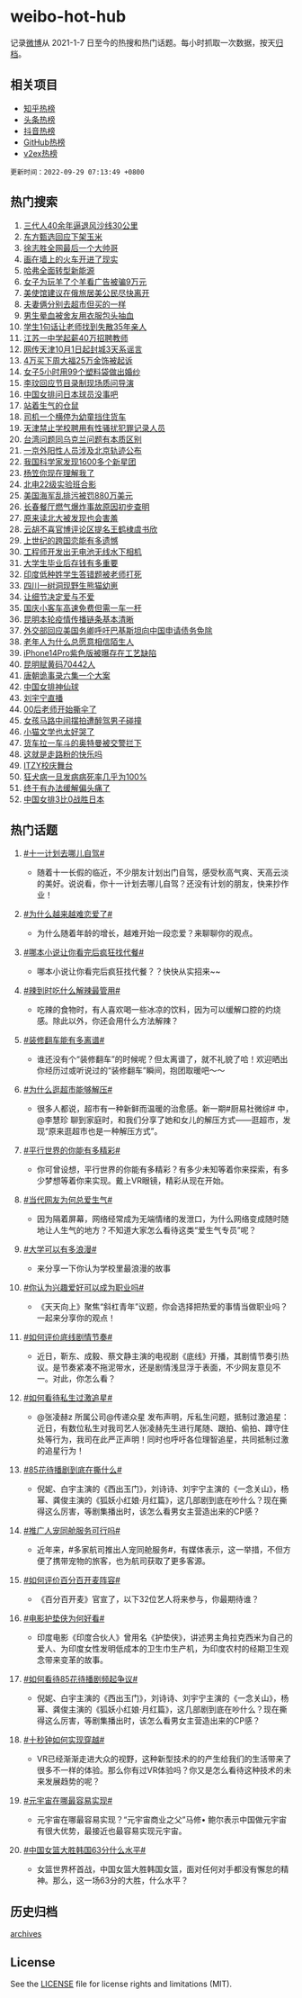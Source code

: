 # weibo-hot-hub

记录[微博](https://www.weibo.com)从 2021-1-7 日至今的热搜和热门话题。每小时抓取一次数据，按天[归档](archives)。

## 相关项目

- [知乎热榜](https://github.com/lonnyzhang423/zhihu-hot-hub)
- [头条热榜](https://github.com/lonnyzhang423/toutiao-hot-hub)
- [抖音热榜](https://github.com/lonnyzhang423/douyin-hot-hub)
- [GitHub热榜](https://github.com/lonnyzhang423/github-hot-hub)
- [v2ex热榜](https://github.com/lonnyzhang423/v2ex-hot-hub)


`更新时间：2022-09-29 07:13:49 +0800`

## 热门搜索

1. [三代人40余年逼退风沙线30公里](https://m.weibo.cn/search?containerid=100103type%3D1%26t%3D10%26q%3D%23%E4%B8%89%E4%BB%A3%E4%BA%BA40%E4%BD%99%E5%B9%B4%E9%80%BC%E9%80%80%E9%A3%8E%E6%B2%99%E7%BA%BF30%E5%85%AC%E9%87%8C%23&stream_entry_id=51&isnewpage=1&extparam=seat%3D1%26cate%3D10103%26dgr%3D0%26pos%3D0%26c_type%3D51%26filter_type%3Drealtimehot%26display_time%3D1664406827%26pre_seqid%3D166440682742406509165&luicode=10000011&lfid=106003type%253D25%2526t%253D3%2526disable_hot%253D1%2526filter_type%253Drealtimehot)
1. [东方甄选回应下架玉米](https://m.weibo.cn/search?containerid=100103type%3D1%26t%3D10%26q%3D%23%E4%B8%9C%E6%96%B9%E7%94%84%E9%80%89%E5%9B%9E%E5%BA%94%E4%B8%8B%E6%9E%B6%E7%8E%89%E7%B1%B3%23&stream_entry_id=31&isnewpage=1&extparam=seat%3D1%26lcate%3D5001%26flag%3D0%26band_rank%3D1%26c_type%3D31%26cate%3D0%26q%3D%2523%25E4%25B8%259C%25E6%2596%25B9%25E7%2594%2584%25E9%2580%2589%25E5%259B%259E%25E5%25BA%2594%25E4%25B8%258B%25E6%259E%25B6%25E7%258E%2589%25E7%25B1%25B3%2523%26dgr%3D0%26filter_type%3Drealtimehot%26realpos%3D1%26pos%3D0%26display_time%3D1664406827%26pre_seqid%3D166440682742406509165&luicode=10000011&lfid=106003type%253D25%2526t%253D3%2526disable_hot%253D1%2526filter_type%253Drealtimehot)
1. [徐志胜全网最后一个大帅哥](https://m.weibo.cn/search?containerid=100103type%3D1%26t%3D10%26q%3D%23%E5%BE%90%E5%BF%97%E8%83%9C%E5%85%A8%E7%BD%91%E6%9C%80%E5%90%8E%E4%B8%80%E4%B8%AA%E5%A4%A7%E5%B8%85%E5%93%A5%23&stream_entry_id=31&isnewpage=1&extparam=seat%3D1%26lcate%3D5001%26flag%3D0%26band_rank%3D2%26c_type%3D31%26cate%3D0%26q%3D%2523%25E5%25BE%2590%25E5%25BF%2597%25E8%2583%259C%25E5%2585%25A8%25E7%25BD%2591%25E6%259C%2580%25E5%2590%258E%25E4%25B8%2580%25E4%25B8%25AA%25E5%25A4%25A7%25E5%25B8%2585%25E5%2593%25A5%2523%26dgr%3D0%26filter_type%3Drealtimehot%26realpos%3D2%26pos%3D1%26display_time%3D1664406827%26pre_seqid%3D166440682742406509165&luicode=10000011&lfid=106003type%253D25%2526t%253D3%2526disable_hot%253D1%2526filter_type%253Drealtimehot)
1. [画在墙上的火车开进了现实](https://m.weibo.cn/search?containerid=100103type%3D1%26t%3D10%26q%3D%23%E7%94%BB%E5%9C%A8%E5%A2%99%E4%B8%8A%E7%9A%84%E7%81%AB%E8%BD%A6%E5%BC%80%E8%BF%9B%E4%BA%86%E7%8E%B0%E5%AE%9E%23&stream_entry_id=31&isnewpage=1&extparam=seat%3D1%26lcate%3D5001%26flag%3D0%26band_rank%3D3%26c_type%3D31%26cate%3D0%26q%3D%2523%25E7%2594%25BB%25E5%259C%25A8%25E5%25A2%2599%25E4%25B8%258A%25E7%259A%2584%25E7%2581%25AB%25E8%25BD%25A6%25E5%25BC%2580%25E8%25BF%259B%25E4%25BA%2586%25E7%258E%25B0%25E5%25AE%259E%2523%26dgr%3D0%26filter_type%3Drealtimehot%26realpos%3D3%26pos%3D2%26display_time%3D1664406827%26pre_seqid%3D166440682742406509165&luicode=10000011&lfid=106003type%253D25%2526t%253D3%2526disable_hot%253D1%2526filter_type%253Drealtimehot)
1. [哈弗全面转型新能源](https://m.weibo.cn/search?containerid=100103type%3D1%26t%3D10%26q%3D%23%E5%93%88%E5%BC%97%E5%85%A8%E9%9D%A2%E8%BD%AC%E5%9E%8B%E6%96%B0%E8%83%BD%E6%BA%90%23&stream_entry_id=31&isnewpage=1&extparam=seat%3D1%26lcate%3D5001%26band_rank%3D4%26c_type%3D31%26adid%3D167104%26cate%3D0%26q%3D%2523%25E5%2593%2588%25E5%25BC%2597%25E5%2585%25A8%25E9%259D%25A2%25E8%25BD%25AC%25E5%259E%258B%25E6%2596%25B0%25E8%2583%25BD%25E6%25BA%2590%2523%26dgr%3D0%26filter_type%3Drealtimehot%26topic_ad%3D1%26pos%3D3%26display_time%3D1664406827%26pre_seqid%3D166440682742406509165&luicode=10000011&lfid=106003type%253D25%2526t%253D3%2526disable_hot%253D1%2526filter_type%253Drealtimehot)
1. [女子为玩羊了个羊看广告被骗9万元](https://m.weibo.cn/search?containerid=100103type%3D1%26t%3D10%26q%3D%23%E5%A5%B3%E5%AD%90%E4%B8%BA%E7%8E%A9%E7%BE%8A%E4%BA%86%E4%B8%AA%E7%BE%8A%E7%9C%8B%E5%B9%BF%E5%91%8A%E8%A2%AB%E9%AA%979%E4%B8%87%E5%85%83%23&stream_entry_id=31&isnewpage=1&extparam=seat%3D1%26lcate%3D5001%26flag%3D2%26band_rank%3D4%26c_type%3D31%26cate%3D0%26q%3D%2523%25E5%25A5%25B3%25E5%25AD%2590%25E4%25B8%25BA%25E7%258E%25A9%25E7%25BE%258A%25E4%25BA%2586%25E4%25B8%25AA%25E7%25BE%258A%25E7%259C%258B%25E5%25B9%25BF%25E5%2591%258A%25E8%25A2%25AB%25E9%25AA%25979%25E4%25B8%2587%25E5%2585%2583%2523%26dgr%3D0%26filter_type%3Drealtimehot%26realpos%3D4%26pos%3D4%26display_time%3D1664406827%26pre_seqid%3D166440682742406509165&luicode=10000011&lfid=106003type%253D25%2526t%253D3%2526disable_hot%253D1%2526filter_type%253Drealtimehot)
1. [美使馆建议在俄旅居美公民尽快离开](https://m.weibo.cn/search?containerid=100103type%3D1%26t%3D10%26q%3D%23%E7%BE%8E%E4%BD%BF%E9%A6%86%E5%BB%BA%E8%AE%AE%E5%9C%A8%E4%BF%84%E6%97%85%E5%B1%85%E7%BE%8E%E5%85%AC%E6%B0%91%E5%B0%BD%E5%BF%AB%E7%A6%BB%E5%BC%80%23&stream_entry_id=31&isnewpage=1&extparam=seat%3D1%26lcate%3D5001%26flag%3D0%26band_rank%3D5%26c_type%3D31%26cate%3D0%26q%3D%2523%25E7%25BE%258E%25E4%25BD%25BF%25E9%25A6%2586%25E5%25BB%25BA%25E8%25AE%25AE%25E5%259C%25A8%25E4%25BF%2584%25E6%2597%2585%25E5%25B1%2585%25E7%25BE%258E%25E5%2585%25AC%25E6%25B0%2591%25E5%25B0%25BD%25E5%25BF%25AB%25E7%25A6%25BB%25E5%25BC%2580%2523%26dgr%3D0%26filter_type%3Drealtimehot%26realpos%3D5%26pos%3D5%26display_time%3D1664406827%26pre_seqid%3D166440682742406509165&luicode=10000011&lfid=106003type%253D25%2526t%253D3%2526disable_hot%253D1%2526filter_type%253Drealtimehot)
1. [夫妻俩分别去超市但买的一样](https://m.weibo.cn/search?containerid=100103type%3D1%26t%3D10%26q%3D%23%E5%A4%AB%E5%A6%BB%E4%BF%A9%E5%88%86%E5%88%AB%E5%8E%BB%E8%B6%85%E5%B8%82%E4%BD%86%E4%B9%B0%E7%9A%84%E4%B8%80%E6%A0%B7%23&stream_entry_id=31&isnewpage=1&extparam=seat%3D1%26lcate%3D5001%26flag%3D0%26band_rank%3D6%26c_type%3D31%26cate%3D0%26q%3D%2523%25E5%25A4%25AB%25E5%25A6%25BB%25E4%25BF%25A9%25E5%2588%2586%25E5%2588%25AB%25E5%258E%25BB%25E8%25B6%2585%25E5%25B8%2582%25E4%25BD%2586%25E4%25B9%25B0%25E7%259A%2584%25E4%25B8%2580%25E6%25A0%25B7%2523%26dgr%3D0%26filter_type%3Drealtimehot%26realpos%3D6%26pos%3D6%26display_time%3D1664406827%26pre_seqid%3D166440682742406509165&luicode=10000011&lfid=106003type%253D25%2526t%253D3%2526disable_hot%253D1%2526filter_type%253Drealtimehot)
1. [男生晕血被舍友用衣服包头抽血](https://m.weibo.cn/search?containerid=100103type%3D1%26t%3D10%26q%3D%23%E7%94%B7%E7%94%9F%E6%99%95%E8%A1%80%E8%A2%AB%E8%88%8D%E5%8F%8B%E7%94%A8%E8%A1%A3%E6%9C%8D%E5%8C%85%E5%A4%B4%E6%8A%BD%E8%A1%80%23&stream_entry_id=31&isnewpage=1&extparam=seat%3D1%26lcate%3D5001%26flag%3D0%26band_rank%3D7%26c_type%3D31%26cate%3D0%26q%3D%2523%25E7%2594%25B7%25E7%2594%259F%25E6%2599%2595%25E8%25A1%2580%25E8%25A2%25AB%25E8%2588%258D%25E5%258F%258B%25E7%2594%25A8%25E8%25A1%25A3%25E6%259C%258D%25E5%258C%2585%25E5%25A4%25B4%25E6%258A%25BD%25E8%25A1%2580%2523%26dgr%3D0%26filter_type%3Drealtimehot%26realpos%3D7%26pos%3D7%26display_time%3D1664406827%26pre_seqid%3D166440682742406509165&luicode=10000011&lfid=106003type%253D25%2526t%253D3%2526disable_hot%253D1%2526filter_type%253Drealtimehot)
1. [学生1句话让老师找到失散35年亲人](https://m.weibo.cn/search?containerid=100103type%3D1%26t%3D10%26q%3D%23%E5%AD%A6%E7%94%9F1%E5%8F%A5%E8%AF%9D%E8%AE%A9%E8%80%81%E5%B8%88%E6%89%BE%E5%88%B0%E5%A4%B1%E6%95%A335%E5%B9%B4%E4%BA%B2%E4%BA%BA%23&stream_entry_id=31&isnewpage=1&extparam=seat%3D1%26lcate%3D5001%26flag%3D0%26band_rank%3D8%26c_type%3D31%26cate%3D0%26q%3D%2523%25E5%25AD%25A6%25E7%2594%259F1%25E5%258F%25A5%25E8%25AF%259D%25E8%25AE%25A9%25E8%2580%2581%25E5%25B8%2588%25E6%2589%25BE%25E5%2588%25B0%25E5%25A4%25B1%25E6%2595%25A335%25E5%25B9%25B4%25E4%25BA%25B2%25E4%25BA%25BA%2523%26dgr%3D0%26filter_type%3Drealtimehot%26realpos%3D8%26pos%3D8%26display_time%3D1664406827%26pre_seqid%3D166440682742406509165&luicode=10000011&lfid=106003type%253D25%2526t%253D3%2526disable_hot%253D1%2526filter_type%253Drealtimehot)
1. [江苏一中学起薪40万招聘教师](https://m.weibo.cn/search?containerid=100103type%3D1%26t%3D10%26q%3D%23%E6%B1%9F%E8%8B%8F%E4%B8%80%E4%B8%AD%E5%AD%A6%E8%B5%B7%E8%96%AA40%E4%B8%87%E6%8B%9B%E8%81%98%E6%95%99%E5%B8%88%23&stream_entry_id=31&isnewpage=1&extparam=seat%3D1%26lcate%3D5001%26flag%3D0%26band_rank%3D9%26c_type%3D31%26cate%3D0%26q%3D%2523%25E6%25B1%259F%25E8%258B%258F%25E4%25B8%2580%25E4%25B8%25AD%25E5%25AD%25A6%25E8%25B5%25B7%25E8%2596%25AA40%25E4%25B8%2587%25E6%258B%259B%25E8%2581%2598%25E6%2595%2599%25E5%25B8%2588%2523%26dgr%3D0%26filter_type%3Drealtimehot%26realpos%3D9%26pos%3D9%26display_time%3D1664406827%26pre_seqid%3D166440682742406509165&luicode=10000011&lfid=106003type%253D25%2526t%253D3%2526disable_hot%253D1%2526filter_type%253Drealtimehot)
1. [网传天津10月1日起封城3天系谣言](https://m.weibo.cn/search?containerid=100103type%3D1%26t%3D10%26q%3D%23%E7%BD%91%E4%BC%A0%E5%A4%A9%E6%B4%A510%E6%9C%881%E6%97%A5%E8%B5%B7%E5%B0%81%E5%9F%8E3%E5%A4%A9%E7%B3%BB%E8%B0%A3%E8%A8%80%23&stream_entry_id=31&isnewpage=1&extparam=seat%3D1%26lcate%3D5001%26flag%3D0%26band_rank%3D10%26c_type%3D31%26cate%3D0%26q%3D%2523%25E7%25BD%2591%25E4%25BC%25A0%25E5%25A4%25A9%25E6%25B4%25A510%25E6%259C%25881%25E6%2597%25A5%25E8%25B5%25B7%25E5%25B0%2581%25E5%259F%258E3%25E5%25A4%25A9%25E7%25B3%25BB%25E8%25B0%25A3%25E8%25A8%2580%2523%26dgr%3D0%26filter_type%3Drealtimehot%26realpos%3D10%26pos%3D10%26display_time%3D1664406827%26pre_seqid%3D166440682742406509165&luicode=10000011&lfid=106003type%253D25%2526t%253D3%2526disable_hot%253D1%2526filter_type%253Drealtimehot)
1. [4万买下周大福25万金饰被起诉](https://m.weibo.cn/search?containerid=100103type%3D1%26t%3D10%26q%3D%234%E4%B8%87%E4%B9%B0%E4%B8%8B%E5%91%A8%E5%A4%A7%E7%A6%8F25%E4%B8%87%E9%87%91%E9%A5%B0%E8%A2%AB%E8%B5%B7%E8%AF%89%23&stream_entry_id=31&isnewpage=1&extparam=seat%3D1%26lcate%3D5001%26flag%3D0%26band_rank%3D11%26c_type%3D31%26cate%3D0%26q%3D%25234%25E4%25B8%2587%25E4%25B9%25B0%25E4%25B8%258B%25E5%2591%25A8%25E5%25A4%25A7%25E7%25A6%258F25%25E4%25B8%2587%25E9%2587%2591%25E9%25A5%25B0%25E8%25A2%25AB%25E8%25B5%25B7%25E8%25AF%2589%2523%26dgr%3D0%26filter_type%3Drealtimehot%26realpos%3D11%26pos%3D11%26display_time%3D1664406827%26pre_seqid%3D166440682742406509165&luicode=10000011&lfid=106003type%253D25%2526t%253D3%2526disable_hot%253D1%2526filter_type%253Drealtimehot)
1. [女子5小时用99个塑料袋做出婚纱](https://m.weibo.cn/search?containerid=100103type%3D1%26t%3D10%26q%3D%23%E5%A5%B3%E5%AD%905%E5%B0%8F%E6%97%B6%E7%94%A899%E4%B8%AA%E5%A1%91%E6%96%99%E8%A2%8B%E5%81%9A%E5%87%BA%E5%A9%9A%E7%BA%B1%23&stream_entry_id=31&isnewpage=1&extparam=seat%3D1%26lcate%3D5001%26flag%3D0%26band_rank%3D12%26c_type%3D31%26cate%3D0%26q%3D%2523%25E5%25A5%25B3%25E5%25AD%25905%25E5%25B0%258F%25E6%2597%25B6%25E7%2594%25A899%25E4%25B8%25AA%25E5%25A1%2591%25E6%2596%2599%25E8%25A2%258B%25E5%2581%259A%25E5%2587%25BA%25E5%25A9%259A%25E7%25BA%25B1%2523%26dgr%3D0%26filter_type%3Drealtimehot%26realpos%3D12%26pos%3D12%26display_time%3D1664406827%26pre_seqid%3D166440682742406509165&luicode=10000011&lfid=106003type%253D25%2526t%253D3%2526disable_hot%253D1%2526filter_type%253Drealtimehot)
1. [李玟回应节目录制现场质问导演](https://m.weibo.cn/search?containerid=100103type%3D1%26t%3D10%26q%3D%23%E6%9D%8E%E7%8E%9F%E5%9B%9E%E5%BA%94%E8%8A%82%E7%9B%AE%E5%BD%95%E5%88%B6%E7%8E%B0%E5%9C%BA%E8%B4%A8%E9%97%AE%E5%AF%BC%E6%BC%94%23&stream_entry_id=31&isnewpage=1&extparam=seat%3D1%26lcate%3D5001%26flag%3D0%26band_rank%3D13%26c_type%3D31%26cate%3D0%26q%3D%2523%25E6%259D%258E%25E7%258E%259F%25E5%259B%259E%25E5%25BA%2594%25E8%258A%2582%25E7%259B%25AE%25E5%25BD%2595%25E5%2588%25B6%25E7%258E%25B0%25E5%259C%25BA%25E8%25B4%25A8%25E9%2597%25AE%25E5%25AF%25BC%25E6%25BC%2594%2523%26dgr%3D0%26filter_type%3Drealtimehot%26realpos%3D13%26pos%3D13%26display_time%3D1664406827%26pre_seqid%3D166440682742406509165&luicode=10000011&lfid=106003type%253D25%2526t%253D3%2526disable_hot%253D1%2526filter_type%253Drealtimehot)
1. [中国女排问日本球员没事吧](https://m.weibo.cn/search?containerid=100103type%3D1%26t%3D10%26q%3D%23%E4%B8%AD%E5%9B%BD%E5%A5%B3%E6%8E%92%E9%97%AE%E6%97%A5%E6%9C%AC%E7%90%83%E5%91%98%E6%B2%A1%E4%BA%8B%E5%90%A7%23&stream_entry_id=31&isnewpage=1&extparam=seat%3D1%26lcate%3D5001%26flag%3D0%26band_rank%3D14%26c_type%3D31%26cate%3D0%26q%3D%2523%25E4%25B8%25AD%25E5%259B%25BD%25E5%25A5%25B3%25E6%258E%2592%25E9%2597%25AE%25E6%2597%25A5%25E6%259C%25AC%25E7%2590%2583%25E5%2591%2598%25E6%25B2%25A1%25E4%25BA%258B%25E5%2590%25A7%2523%26dgr%3D0%26filter_type%3Drealtimehot%26realpos%3D14%26pos%3D14%26display_time%3D1664406827%26pre_seqid%3D166440682742406509165&luicode=10000011&lfid=106003type%253D25%2526t%253D3%2526disable_hot%253D1%2526filter_type%253Drealtimehot)
1. [站着生气的仓鼠](https://m.weibo.cn/search?containerid=100103type%3D1%26t%3D10%26q%3D%23%E7%AB%99%E7%9D%80%E7%94%9F%E6%B0%94%E7%9A%84%E4%BB%93%E9%BC%A0%23&stream_entry_id=31&isnewpage=1&extparam=seat%3D1%26lcate%3D5001%26flag%3D0%26band_rank%3D15%26c_type%3D31%26cate%3D0%26q%3D%2523%25E7%25AB%2599%25E7%259D%2580%25E7%2594%259F%25E6%25B0%2594%25E7%259A%2584%25E4%25BB%2593%25E9%25BC%25A0%2523%26dgr%3D0%26filter_type%3Drealtimehot%26realpos%3D15%26pos%3D15%26display_time%3D1664406827%26pre_seqid%3D166440682742406509165&luicode=10000011&lfid=106003type%253D25%2526t%253D3%2526disable_hot%253D1%2526filter_type%253Drealtimehot)
1. [司机一个横停为幼童挡住货车](https://m.weibo.cn/search?containerid=100103type%3D1%26t%3D10%26q%3D%23%E5%8F%B8%E6%9C%BA%E4%B8%80%E4%B8%AA%E6%A8%AA%E5%81%9C%E4%B8%BA%E5%B9%BC%E7%AB%A5%E6%8C%A1%E4%BD%8F%E8%B4%A7%E8%BD%A6%23&stream_entry_id=31&isnewpage=1&extparam=seat%3D1%26lcate%3D5001%26flag%3D0%26band_rank%3D16%26c_type%3D31%26cate%3D0%26q%3D%2523%25E5%258F%25B8%25E6%259C%25BA%25E4%25B8%2580%25E4%25B8%25AA%25E6%25A8%25AA%25E5%2581%259C%25E4%25B8%25BA%25E5%25B9%25BC%25E7%25AB%25A5%25E6%258C%25A1%25E4%25BD%258F%25E8%25B4%25A7%25E8%25BD%25A6%2523%26dgr%3D0%26filter_type%3Drealtimehot%26realpos%3D16%26pos%3D16%26display_time%3D1664406827%26pre_seqid%3D166440682742406509165&luicode=10000011&lfid=106003type%253D25%2526t%253D3%2526disable_hot%253D1%2526filter_type%253Drealtimehot)
1. [天津禁止学校聘用有性骚扰犯罪记录人员](https://m.weibo.cn/search?containerid=100103type%3D1%26t%3D10%26q%3D%23%E5%A4%A9%E6%B4%A5%E7%A6%81%E6%AD%A2%E5%AD%A6%E6%A0%A1%E8%81%98%E7%94%A8%E6%9C%89%E6%80%A7%E9%AA%9A%E6%89%B0%E7%8A%AF%E7%BD%AA%E8%AE%B0%E5%BD%95%E4%BA%BA%E5%91%98%23&stream_entry_id=31&isnewpage=1&extparam=seat%3D1%26lcate%3D5001%26flag%3D0%26band_rank%3D17%26c_type%3D31%26cate%3D0%26q%3D%2523%25E5%25A4%25A9%25E6%25B4%25A5%25E7%25A6%2581%25E6%25AD%25A2%25E5%25AD%25A6%25E6%25A0%25A1%25E8%2581%2598%25E7%2594%25A8%25E6%259C%2589%25E6%2580%25A7%25E9%25AA%259A%25E6%2589%25B0%25E7%258A%25AF%25E7%25BD%25AA%25E8%25AE%25B0%25E5%25BD%2595%25E4%25BA%25BA%25E5%2591%2598%2523%26dgr%3D0%26filter_type%3Drealtimehot%26realpos%3D17%26pos%3D17%26display_time%3D1664406827%26pre_seqid%3D166440682742406509165&luicode=10000011&lfid=106003type%253D25%2526t%253D3%2526disable_hot%253D1%2526filter_type%253Drealtimehot)
1. [台湾问题同乌克兰问题有本质区别](https://m.weibo.cn/search?containerid=100103type%3D1%26t%3D10%26q%3D%23%E5%8F%B0%E6%B9%BE%E9%97%AE%E9%A2%98%E5%90%8C%E4%B9%8C%E5%85%8B%E5%85%B0%E9%97%AE%E9%A2%98%E6%9C%89%E6%9C%AC%E8%B4%A8%E5%8C%BA%E5%88%AB%23&stream_entry_id=31&isnewpage=1&extparam=seat%3D1%26lcate%3D5001%26flag%3D0%26band_rank%3D18%26c_type%3D31%26cate%3D0%26q%3D%2523%25E5%258F%25B0%25E6%25B9%25BE%25E9%2597%25AE%25E9%25A2%2598%25E5%2590%258C%25E4%25B9%258C%25E5%2585%258B%25E5%2585%25B0%25E9%2597%25AE%25E9%25A2%2598%25E6%259C%2589%25E6%259C%25AC%25E8%25B4%25A8%25E5%258C%25BA%25E5%2588%25AB%2523%26dgr%3D0%26filter_type%3Drealtimehot%26realpos%3D18%26pos%3D18%26display_time%3D1664406827%26pre_seqid%3D166440682742406509165&luicode=10000011&lfid=106003type%253D25%2526t%253D3%2526disable_hot%253D1%2526filter_type%253Drealtimehot)
1. [一京外阳性人员涉及北京轨迹公布](https://m.weibo.cn/search?containerid=100103type%3D1%26t%3D10%26q%3D%23%E4%B8%80%E4%BA%AC%E5%A4%96%E9%98%B3%E6%80%A7%E4%BA%BA%E5%91%98%E6%B6%89%E5%8F%8A%E5%8C%97%E4%BA%AC%E8%BD%A8%E8%BF%B9%E5%85%AC%E5%B8%83%23&stream_entry_id=31&isnewpage=1&extparam=seat%3D1%26lcate%3D5001%26flag%3D0%26band_rank%3D19%26c_type%3D31%26cate%3D0%26q%3D%2523%25E4%25B8%2580%25E4%25BA%25AC%25E5%25A4%2596%25E9%2598%25B3%25E6%2580%25A7%25E4%25BA%25BA%25E5%2591%2598%25E6%25B6%2589%25E5%258F%258A%25E5%258C%2597%25E4%25BA%25AC%25E8%25BD%25A8%25E8%25BF%25B9%25E5%2585%25AC%25E5%25B8%2583%2523%26dgr%3D0%26filter_type%3Drealtimehot%26realpos%3D19%26pos%3D19%26display_time%3D1664406827%26pre_seqid%3D166440682742406509165&luicode=10000011&lfid=106003type%253D25%2526t%253D3%2526disable_hot%253D1%2526filter_type%253Drealtimehot)
1. [我国科学家发现1600多个新星团](https://m.weibo.cn/search?containerid=100103type%3D1%26t%3D10%26q%3D%23%E6%88%91%E5%9B%BD%E7%A7%91%E5%AD%A6%E5%AE%B6%E5%8F%91%E7%8E%B01600%E5%A4%9A%E4%B8%AA%E6%96%B0%E6%98%9F%E5%9B%A2%23&stream_entry_id=31&isnewpage=1&extparam=seat%3D1%26lcate%3D5001%26flag%3D0%26band_rank%3D20%26c_type%3D31%26cate%3D0%26q%3D%2523%25E6%2588%2591%25E5%259B%25BD%25E7%25A7%2591%25E5%25AD%25A6%25E5%25AE%25B6%25E5%258F%2591%25E7%258E%25B01600%25E5%25A4%259A%25E4%25B8%25AA%25E6%2596%25B0%25E6%2598%259F%25E5%259B%25A2%2523%26dgr%3D0%26filter_type%3Drealtimehot%26realpos%3D20%26pos%3D20%26display_time%3D1664406827%26pre_seqid%3D166440682742406509165&luicode=10000011&lfid=106003type%253D25%2526t%253D3%2526disable_hot%253D1%2526filter_type%253Drealtimehot)
1. [杨笠你现在理解我了](https://m.weibo.cn/search?containerid=100103type%3D1%26t%3D10%26q%3D%23%E6%9D%A8%E7%AC%A0%E4%BD%A0%E7%8E%B0%E5%9C%A8%E7%90%86%E8%A7%A3%E6%88%91%E4%BA%86%23&stream_entry_id=31&isnewpage=1&extparam=seat%3D1%26lcate%3D5001%26flag%3D0%26band_rank%3D21%26c_type%3D31%26cate%3D0%26q%3D%2523%25E6%259D%25A8%25E7%25AC%25A0%25E4%25BD%25A0%25E7%258E%25B0%25E5%259C%25A8%25E7%2590%2586%25E8%25A7%25A3%25E6%2588%2591%25E4%25BA%2586%2523%26dgr%3D0%26filter_type%3Drealtimehot%26realpos%3D21%26pos%3D21%26display_time%3D1664406827%26pre_seqid%3D166440682742406509165&luicode=10000011&lfid=106003type%253D25%2526t%253D3%2526disable_hot%253D1%2526filter_type%253Drealtimehot)
1. [北电22级实验班合影](https://m.weibo.cn/search?containerid=100103type%3D1%26t%3D10%26q%3D%23%E5%8C%97%E7%94%B522%E7%BA%A7%E5%AE%9E%E9%AA%8C%E7%8F%AD%E5%90%88%E5%BD%B1%23&stream_entry_id=31&isnewpage=1&extparam=seat%3D1%26lcate%3D5001%26flag%3D0%26band_rank%3D22%26c_type%3D31%26cate%3D0%26q%3D%2523%25E5%258C%2597%25E7%2594%25B522%25E7%25BA%25A7%25E5%25AE%259E%25E9%25AA%258C%25E7%258F%25AD%25E5%2590%2588%25E5%25BD%25B1%2523%26dgr%3D0%26filter_type%3Drealtimehot%26realpos%3D22%26pos%3D22%26display_time%3D1664406827%26pre_seqid%3D166440682742406509165&luicode=10000011&lfid=106003type%253D25%2526t%253D3%2526disable_hot%253D1%2526filter_type%253Drealtimehot)
1. [美国海军乱排污被罚880万美元](https://m.weibo.cn/search?containerid=100103type%3D1%26t%3D10%26q%3D%23%E7%BE%8E%E5%9B%BD%E6%B5%B7%E5%86%9B%E4%B9%B1%E6%8E%92%E6%B1%A1%E8%A2%AB%E7%BD%9A880%E4%B8%87%E7%BE%8E%E5%85%83%23&stream_entry_id=31&isnewpage=1&extparam=seat%3D1%26lcate%3D5001%26flag%3D0%26band_rank%3D23%26c_type%3D31%26cate%3D0%26q%3D%2523%25E7%25BE%258E%25E5%259B%25BD%25E6%25B5%25B7%25E5%2586%259B%25E4%25B9%25B1%25E6%258E%2592%25E6%25B1%25A1%25E8%25A2%25AB%25E7%25BD%259A880%25E4%25B8%2587%25E7%25BE%258E%25E5%2585%2583%2523%26dgr%3D0%26filter_type%3Drealtimehot%26realpos%3D23%26pos%3D23%26display_time%3D1664406827%26pre_seqid%3D166440682742406509165&luicode=10000011&lfid=106003type%253D25%2526t%253D3%2526disable_hot%253D1%2526filter_type%253Drealtimehot)
1. [长春餐厅燃气爆炸事故原因初步查明](https://m.weibo.cn/search?containerid=100103type%3D1%26t%3D10%26q%3D%23%E9%95%BF%E6%98%A5%E9%A4%90%E5%8E%85%E7%87%83%E6%B0%94%E7%88%86%E7%82%B8%E4%BA%8B%E6%95%85%E5%8E%9F%E5%9B%A0%E5%88%9D%E6%AD%A5%E6%9F%A5%E6%98%8E%23&stream_entry_id=31&isnewpage=1&extparam=seat%3D1%26lcate%3D5001%26flag%3D0%26band_rank%3D24%26c_type%3D31%26cate%3D0%26q%3D%2523%25E9%2595%25BF%25E6%2598%25A5%25E9%25A4%2590%25E5%258E%2585%25E7%2587%2583%25E6%25B0%2594%25E7%2588%2586%25E7%2582%25B8%25E4%25BA%258B%25E6%2595%2585%25E5%258E%259F%25E5%259B%25A0%25E5%2588%259D%25E6%25AD%25A5%25E6%259F%25A5%25E6%2598%258E%2523%26dgr%3D0%26filter_type%3Drealtimehot%26realpos%3D24%26pos%3D24%26display_time%3D1664406827%26pre_seqid%3D166440682742406509165&luicode=10000011&lfid=106003type%253D25%2526t%253D3%2526disable_hot%253D1%2526filter_type%253Drealtimehot)
1. [原来读北大被发现也会害羞](https://m.weibo.cn/search?containerid=100103type%3D1%26t%3D10%26q%3D%23%E5%8E%9F%E6%9D%A5%E8%AF%BB%E5%8C%97%E5%A4%A7%E8%A2%AB%E5%8F%91%E7%8E%B0%E4%B9%9F%E4%BC%9A%E5%AE%B3%E7%BE%9E%23&stream_entry_id=31&isnewpage=1&extparam=seat%3D1%26lcate%3D5001%26flag%3D0%26band_rank%3D25%26c_type%3D31%26cate%3D0%26q%3D%2523%25E5%258E%259F%25E6%259D%25A5%25E8%25AF%25BB%25E5%258C%2597%25E5%25A4%25A7%25E8%25A2%25AB%25E5%258F%2591%25E7%258E%25B0%25E4%25B9%259F%25E4%25BC%259A%25E5%25AE%25B3%25E7%25BE%259E%2523%26dgr%3D0%26filter_type%3Drealtimehot%26realpos%3D25%26pos%3D25%26display_time%3D1664406827%26pre_seqid%3D166440682742406509165&luicode=10000011&lfid=106003type%253D25%2526t%253D3%2526disable_hot%253D1%2526filter_type%253Drealtimehot)
1. [云胡不喜官博评论区提名王鹤棣虞书欣](https://m.weibo.cn/search?containerid=100103type%3D1%26t%3D10%26q%3D%23%E4%BA%91%E8%83%A1%E4%B8%8D%E5%96%9C%E5%AE%98%E5%8D%9A%E8%AF%84%E8%AE%BA%E5%8C%BA%E6%8F%90%E5%90%8D%E7%8E%8B%E9%B9%A4%E6%A3%A3%E8%99%9E%E4%B9%A6%E6%AC%A3%23&stream_entry_id=31&isnewpage=1&extparam=seat%3D1%26lcate%3D5001%26flag%3D0%26band_rank%3D26%26c_type%3D31%26cate%3D0%26q%3D%2523%25E4%25BA%2591%25E8%2583%25A1%25E4%25B8%258D%25E5%2596%259C%25E5%25AE%2598%25E5%258D%259A%25E8%25AF%2584%25E8%25AE%25BA%25E5%258C%25BA%25E6%258F%2590%25E5%2590%258D%25E7%258E%258B%25E9%25B9%25A4%25E6%25A3%25A3%25E8%2599%259E%25E4%25B9%25A6%25E6%25AC%25A3%2523%26dgr%3D0%26filter_type%3Drealtimehot%26realpos%3D26%26pos%3D26%26display_time%3D1664406827%26pre_seqid%3D166440682742406509165&luicode=10000011&lfid=106003type%253D25%2526t%253D3%2526disable_hot%253D1%2526filter_type%253Drealtimehot)
1. [上世纪的跨国恋能有多遗憾](https://m.weibo.cn/search?containerid=100103type%3D1%26t%3D10%26q%3D%23%E4%B8%8A%E4%B8%96%E7%BA%AA%E7%9A%84%E8%B7%A8%E5%9B%BD%E6%81%8B%E8%83%BD%E6%9C%89%E5%A4%9A%E9%81%97%E6%86%BE%23&stream_entry_id=31&isnewpage=1&extparam=seat%3D1%26lcate%3D5001%26flag%3D0%26band_rank%3D27%26c_type%3D31%26cate%3D0%26q%3D%2523%25E4%25B8%258A%25E4%25B8%2596%25E7%25BA%25AA%25E7%259A%2584%25E8%25B7%25A8%25E5%259B%25BD%25E6%2581%258B%25E8%2583%25BD%25E6%259C%2589%25E5%25A4%259A%25E9%2581%2597%25E6%2586%25BE%2523%26dgr%3D0%26filter_type%3Drealtimehot%26realpos%3D27%26pos%3D27%26display_time%3D1664406827%26pre_seqid%3D166440682742406509165&luicode=10000011&lfid=106003type%253D25%2526t%253D3%2526disable_hot%253D1%2526filter_type%253Drealtimehot)
1. [工程师开发出无电池无线水下相机](https://m.weibo.cn/search?containerid=100103type%3D1%26t%3D10%26q%3D%23%E5%B7%A5%E7%A8%8B%E5%B8%88%E5%BC%80%E5%8F%91%E5%87%BA%E6%97%A0%E7%94%B5%E6%B1%A0%E6%97%A0%E7%BA%BF%E6%B0%B4%E4%B8%8B%E7%9B%B8%E6%9C%BA%23&stream_entry_id=31&isnewpage=1&extparam=seat%3D1%26lcate%3D5001%26flag%3D0%26band_rank%3D28%26c_type%3D31%26cate%3D0%26q%3D%2523%25E5%25B7%25A5%25E7%25A8%258B%25E5%25B8%2588%25E5%25BC%2580%25E5%258F%2591%25E5%2587%25BA%25E6%2597%25A0%25E7%2594%25B5%25E6%25B1%25A0%25E6%2597%25A0%25E7%25BA%25BF%25E6%25B0%25B4%25E4%25B8%258B%25E7%259B%25B8%25E6%259C%25BA%2523%26dgr%3D0%26filter_type%3Drealtimehot%26realpos%3D28%26pos%3D28%26display_time%3D1664406827%26pre_seqid%3D166440682742406509165&luicode=10000011&lfid=106003type%253D25%2526t%253D3%2526disable_hot%253D1%2526filter_type%253Drealtimehot)
1. [大学生毕业后存钱有多重要](https://m.weibo.cn/search?containerid=100103type%3D1%26t%3D10%26q%3D%23%E5%A4%A7%E5%AD%A6%E7%94%9F%E6%AF%95%E4%B8%9A%E5%90%8E%E5%AD%98%E9%92%B1%E6%9C%89%E5%A4%9A%E9%87%8D%E8%A6%81%23&stream_entry_id=31&isnewpage=1&extparam=seat%3D1%26lcate%3D5001%26flag%3D0%26band_rank%3D29%26c_type%3D31%26cate%3D0%26q%3D%2523%25E5%25A4%25A7%25E5%25AD%25A6%25E7%2594%259F%25E6%25AF%2595%25E4%25B8%259A%25E5%2590%258E%25E5%25AD%2598%25E9%2592%25B1%25E6%259C%2589%25E5%25A4%259A%25E9%2587%258D%25E8%25A6%2581%2523%26dgr%3D0%26filter_type%3Drealtimehot%26realpos%3D29%26pos%3D29%26display_time%3D1664406827%26pre_seqid%3D166440682742406509165&luicode=10000011&lfid=106003type%253D25%2526t%253D3%2526disable_hot%253D1%2526filter_type%253Drealtimehot)
1. [印度低种姓学生答错题被老师打死](https://m.weibo.cn/search?containerid=100103type%3D1%26t%3D10%26q%3D%23%E5%8D%B0%E5%BA%A6%E4%BD%8E%E7%A7%8D%E5%A7%93%E5%AD%A6%E7%94%9F%E7%AD%94%E9%94%99%E9%A2%98%E8%A2%AB%E8%80%81%E5%B8%88%E6%89%93%E6%AD%BB%23&stream_entry_id=31&isnewpage=1&extparam=seat%3D1%26lcate%3D5001%26flag%3D0%26band_rank%3D30%26c_type%3D31%26cate%3D0%26q%3D%2523%25E5%258D%25B0%25E5%25BA%25A6%25E4%25BD%258E%25E7%25A7%258D%25E5%25A7%2593%25E5%25AD%25A6%25E7%2594%259F%25E7%25AD%2594%25E9%2594%2599%25E9%25A2%2598%25E8%25A2%25AB%25E8%2580%2581%25E5%25B8%2588%25E6%2589%2593%25E6%25AD%25BB%2523%26dgr%3D0%26filter_type%3Drealtimehot%26realpos%3D30%26pos%3D30%26display_time%3D1664406827%26pre_seqid%3D166440682742406509165&luicode=10000011&lfid=106003type%253D25%2526t%253D3%2526disable_hot%253D1%2526filter_type%253Drealtimehot)
1. [四川一树洞现野生熊猫幼崽](https://m.weibo.cn/search?containerid=100103type%3D1%26t%3D10%26q%3D%23%E5%9B%9B%E5%B7%9D%E4%B8%80%E6%A0%91%E6%B4%9E%E7%8E%B0%E9%87%8E%E7%94%9F%E7%86%8A%E7%8C%AB%E5%B9%BC%E5%B4%BD%23&stream_entry_id=31&isnewpage=1&extparam=seat%3D1%26lcate%3D5001%26flag%3D0%26band_rank%3D31%26c_type%3D31%26cate%3D0%26q%3D%2523%25E5%259B%259B%25E5%25B7%259D%25E4%25B8%2580%25E6%25A0%2591%25E6%25B4%259E%25E7%258E%25B0%25E9%2587%258E%25E7%2594%259F%25E7%2586%258A%25E7%258C%25AB%25E5%25B9%25BC%25E5%25B4%25BD%2523%26dgr%3D0%26filter_type%3Drealtimehot%26realpos%3D31%26pos%3D31%26display_time%3D1664406827%26pre_seqid%3D166440682742406509165&luicode=10000011&lfid=106003type%253D25%2526t%253D3%2526disable_hot%253D1%2526filter_type%253Drealtimehot)
1. [让细节决定爱与不爱](https://m.weibo.cn/search?containerid=100103type%3D1%26t%3D10%26q%3D%23%E8%AE%A9%E7%BB%86%E8%8A%82%E5%86%B3%E5%AE%9A%E7%88%B1%E4%B8%8E%E4%B8%8D%E7%88%B1%23&stream_entry_id=31&isnewpage=1&extparam=seat%3D1%26lcate%3D5001%26flag%3D0%26band_rank%3D32%26c_type%3D31%26cate%3D0%26q%3D%2523%25E8%25AE%25A9%25E7%25BB%2586%25E8%258A%2582%25E5%2586%25B3%25E5%25AE%259A%25E7%2588%25B1%25E4%25B8%258E%25E4%25B8%258D%25E7%2588%25B1%2523%26dgr%3D0%26filter_type%3Drealtimehot%26realpos%3D32%26pos%3D32%26display_time%3D1664406827%26pre_seqid%3D166440682742406509165&luicode=10000011&lfid=106003type%253D25%2526t%253D3%2526disable_hot%253D1%2526filter_type%253Drealtimehot)
1. [国庆小客车高速免费但需一车一杆](https://m.weibo.cn/search?containerid=100103type%3D1%26t%3D10%26q%3D%23%E5%9B%BD%E5%BA%86%E5%B0%8F%E5%AE%A2%E8%BD%A6%E9%AB%98%E9%80%9F%E5%85%8D%E8%B4%B9%E4%BD%86%E9%9C%80%E4%B8%80%E8%BD%A6%E4%B8%80%E6%9D%86%23&stream_entry_id=31&isnewpage=1&extparam=seat%3D1%26lcate%3D5001%26flag%3D1%26band_rank%3D33%26c_type%3D31%26cate%3D0%26q%3D%2523%25E5%259B%25BD%25E5%25BA%2586%25E5%25B0%258F%25E5%25AE%25A2%25E8%25BD%25A6%25E9%25AB%2598%25E9%2580%259F%25E5%2585%258D%25E8%25B4%25B9%25E4%25BD%2586%25E9%259C%2580%25E4%25B8%2580%25E8%25BD%25A6%25E4%25B8%2580%25E6%259D%2586%2523%26dgr%3D0%26filter_type%3Drealtimehot%26realpos%3D33%26pos%3D33%26display_time%3D1664406827%26pre_seqid%3D166440682742406509165&luicode=10000011&lfid=106003type%253D25%2526t%253D3%2526disable_hot%253D1%2526filter_type%253Drealtimehot)
1. [昆明本轮疫情传播链条基本清晰](https://m.weibo.cn/search?containerid=100103type%3D1%26t%3D10%26q%3D%23%E6%98%86%E6%98%8E%E6%9C%AC%E8%BD%AE%E7%96%AB%E6%83%85%E4%BC%A0%E6%92%AD%E9%93%BE%E6%9D%A1%E5%9F%BA%E6%9C%AC%E6%B8%85%E6%99%B0%23&stream_entry_id=31&isnewpage=1&extparam=seat%3D1%26lcate%3D5001%26flag%3D0%26band_rank%3D34%26c_type%3D31%26cate%3D0%26q%3D%2523%25E6%2598%2586%25E6%2598%258E%25E6%259C%25AC%25E8%25BD%25AE%25E7%2596%25AB%25E6%2583%2585%25E4%25BC%25A0%25E6%2592%25AD%25E9%2593%25BE%25E6%259D%25A1%25E5%259F%25BA%25E6%259C%25AC%25E6%25B8%2585%25E6%2599%25B0%2523%26dgr%3D0%26filter_type%3Drealtimehot%26realpos%3D34%26pos%3D34%26display_time%3D1664406827%26pre_seqid%3D166440682742406509165&luicode=10000011&lfid=106003type%253D25%2526t%253D3%2526disable_hot%253D1%2526filter_type%253Drealtimehot)
1. [外交部回应美国务卿呼吁巴基斯坦向中国申请债务免除](https://m.weibo.cn/search?containerid=100103type%3D1%26t%3D10%26q%3D%23%E5%A4%96%E4%BA%A4%E9%83%A8%E5%9B%9E%E5%BA%94%E7%BE%8E%E5%9B%BD%E5%8A%A1%E5%8D%BF%E5%91%BC%E5%90%81%E5%B7%B4%E5%9F%BA%E6%96%AF%E5%9D%A6%E5%90%91%E4%B8%AD%E5%9B%BD%E7%94%B3%E8%AF%B7%E5%80%BA%E5%8A%A1%E5%85%8D%E9%99%A4%23&stream_entry_id=31&isnewpage=1&extparam=seat%3D1%26lcate%3D5001%26flag%3D0%26band_rank%3D35%26c_type%3D31%26cate%3D0%26q%3D%2523%25E5%25A4%2596%25E4%25BA%25A4%25E9%2583%25A8%25E5%259B%259E%25E5%25BA%2594%25E7%25BE%258E%25E5%259B%25BD%25E5%258A%25A1%25E5%258D%25BF%25E5%2591%25BC%25E5%2590%2581%25E5%25B7%25B4%25E5%259F%25BA%25E6%2596%25AF%25E5%259D%25A6%25E5%2590%2591%25E4%25B8%25AD%25E5%259B%25BD%25E7%2594%25B3%25E8%25AF%25B7%25E5%2580%25BA%25E5%258A%25A1%25E5%2585%258D%25E9%2599%25A4%2523%26dgr%3D0%26filter_type%3Drealtimehot%26realpos%3D35%26pos%3D35%26display_time%3D1664406827%26pre_seqid%3D166440682742406509165&luicode=10000011&lfid=106003type%253D25%2526t%253D3%2526disable_hot%253D1%2526filter_type%253Drealtimehot)
1. [老年人为什么总愿意相信陌生人](https://m.weibo.cn/search?containerid=100103type%3D1%26t%3D10%26q%3D%23%E8%80%81%E5%B9%B4%E4%BA%BA%E4%B8%BA%E4%BB%80%E4%B9%88%E6%80%BB%E6%84%BF%E6%84%8F%E7%9B%B8%E4%BF%A1%E9%99%8C%E7%94%9F%E4%BA%BA%23&stream_entry_id=31&isnewpage=1&extparam=seat%3D1%26lcate%3D5001%26flag%3D0%26band_rank%3D36%26c_type%3D31%26cate%3D0%26q%3D%2523%25E8%2580%2581%25E5%25B9%25B4%25E4%25BA%25BA%25E4%25B8%25BA%25E4%25BB%2580%25E4%25B9%2588%25E6%2580%25BB%25E6%2584%25BF%25E6%2584%258F%25E7%259B%25B8%25E4%25BF%25A1%25E9%2599%258C%25E7%2594%259F%25E4%25BA%25BA%2523%26dgr%3D0%26filter_type%3Drealtimehot%26realpos%3D36%26pos%3D36%26display_time%3D1664406827%26pre_seqid%3D166440682742406509165&luicode=10000011&lfid=106003type%253D25%2526t%253D3%2526disable_hot%253D1%2526filter_type%253Drealtimehot)
1. [iPhone14Pro紫色版被曝存在工艺缺陷](https://m.weibo.cn/search?containerid=100103type%3D1%26t%3D10%26q%3D%23iPhone14Pro%E7%B4%AB%E8%89%B2%E7%89%88%E8%A2%AB%E6%9B%9D%E5%AD%98%E5%9C%A8%E5%B7%A5%E8%89%BA%E7%BC%BA%E9%99%B7%23&stream_entry_id=31&isnewpage=1&extparam=seat%3D1%26lcate%3D5001%26flag%3D0%26band_rank%3D37%26c_type%3D31%26cate%3D0%26q%3D%2523iPhone14Pro%25E7%25B4%25AB%25E8%2589%25B2%25E7%2589%2588%25E8%25A2%25AB%25E6%259B%259D%25E5%25AD%2598%25E5%259C%25A8%25E5%25B7%25A5%25E8%2589%25BA%25E7%25BC%25BA%25E9%2599%25B7%2523%26dgr%3D0%26filter_type%3Drealtimehot%26realpos%3D37%26pos%3D37%26display_time%3D1664406827%26pre_seqid%3D166440682742406509165&luicode=10000011&lfid=106003type%253D25%2526t%253D3%2526disable_hot%253D1%2526filter_type%253Drealtimehot)
1. [昆明赋黄码70442人](https://m.weibo.cn/search?containerid=100103type%3D1%26t%3D10%26q%3D%E6%98%86%E6%98%8E%E8%B5%8B%E9%BB%84%E7%A0%8170442%E4%BA%BA&stream_entry_id=31&isnewpage=1&extparam=seat%3D1%26lcate%3D5001%26flag%3D0%26band_rank%3D38%26c_type%3D31%26cate%3D0%26q%3D%25E6%2598%2586%25E6%2598%258E%25E8%25B5%258B%25E9%25BB%2584%25E7%25A0%258170442%25E4%25BA%25BA%26dgr%3D0%26filter_type%3Drealtimehot%26realpos%3D38%26pos%3D38%26display_time%3D1664406827%26pre_seqid%3D166440682742406509165&luicode=10000011&lfid=106003type%253D25%2526t%253D3%2526disable_hot%253D1%2526filter_type%253Drealtimehot)
1. [唐朝诡事录六集一个大案](https://m.weibo.cn/search?containerid=100103type%3D1%26t%3D10%26q%3D%23%E5%94%90%E6%9C%9D%E8%AF%A1%E4%BA%8B%E5%BD%95%E5%85%AD%E9%9B%86%E4%B8%80%E4%B8%AA%E5%A4%A7%E6%A1%88%23&stream_entry_id=31&isnewpage=1&extparam=seat%3D1%26lcate%3D5001%26flag%3D0%26band_rank%3D39%26c_type%3D31%26cate%3D0%26q%3D%2523%25E5%2594%2590%25E6%259C%259D%25E8%25AF%25A1%25E4%25BA%258B%25E5%25BD%2595%25E5%2585%25AD%25E9%259B%2586%25E4%25B8%2580%25E4%25B8%25AA%25E5%25A4%25A7%25E6%25A1%2588%2523%26dgr%3D0%26filter_type%3Drealtimehot%26realpos%3D39%26pos%3D39%26display_time%3D1664406827%26pre_seqid%3D166440682742406509165&luicode=10000011&lfid=106003type%253D25%2526t%253D3%2526disable_hot%253D1%2526filter_type%253Drealtimehot)
1. [中国女排神仙球](https://m.weibo.cn/search?containerid=100103type%3D1%26t%3D10%26q%3D%23%E4%B8%AD%E5%9B%BD%E5%A5%B3%E6%8E%92%E7%A5%9E%E4%BB%99%E7%90%83%23&stream_entry_id=31&isnewpage=1&extparam=seat%3D1%26lcate%3D5001%26flag%3D0%26band_rank%3D40%26c_type%3D31%26cate%3D0%26q%3D%2523%25E4%25B8%25AD%25E5%259B%25BD%25E5%25A5%25B3%25E6%258E%2592%25E7%25A5%259E%25E4%25BB%2599%25E7%2590%2583%2523%26dgr%3D0%26filter_type%3Drealtimehot%26realpos%3D40%26pos%3D40%26display_time%3D1664406827%26pre_seqid%3D166440682742406509165&luicode=10000011&lfid=106003type%253D25%2526t%253D3%2526disable_hot%253D1%2526filter_type%253Drealtimehot)
1. [刘宇宁直播](https://m.weibo.cn/search?containerid=100103type%3D1%26t%3D10%26q%3D%23%E5%88%98%E5%AE%87%E5%AE%81%E7%9B%B4%E6%92%AD%23&stream_entry_id=31&isnewpage=1&extparam=seat%3D1%26lcate%3D5001%26flag%3D0%26band_rank%3D41%26c_type%3D31%26cate%3D0%26q%3D%2523%25E5%2588%2598%25E5%25AE%2587%25E5%25AE%2581%25E7%259B%25B4%25E6%2592%25AD%2523%26dgr%3D0%26filter_type%3Drealtimehot%26realpos%3D41%26pos%3D41%26display_time%3D1664406827%26pre_seqid%3D166440682742406509165&luicode=10000011&lfid=106003type%253D25%2526t%253D3%2526disable_hot%253D1%2526filter_type%253Drealtimehot)
1. [00后老师开始撕伞了](https://m.weibo.cn/search?containerid=100103type%3D1%26t%3D10%26q%3D%2300%E5%90%8E%E8%80%81%E5%B8%88%E5%BC%80%E5%A7%8B%E6%92%95%E4%BC%9E%E4%BA%86%23&stream_entry_id=31&isnewpage=1&extparam=seat%3D1%26lcate%3D5001%26flag%3D0%26band_rank%3D42%26c_type%3D31%26cate%3D0%26q%3D%252300%25E5%2590%258E%25E8%2580%2581%25E5%25B8%2588%25E5%25BC%2580%25E5%25A7%258B%25E6%2592%2595%25E4%25BC%259E%25E4%25BA%2586%2523%26dgr%3D0%26filter_type%3Drealtimehot%26realpos%3D42%26pos%3D42%26display_time%3D1664406827%26pre_seqid%3D166440682742406509165&luicode=10000011&lfid=106003type%253D25%2526t%253D3%2526disable_hot%253D1%2526filter_type%253Drealtimehot)
1. [女孩马路中间摆拍遭醉驾男子碰撞](https://m.weibo.cn/search?containerid=100103type%3D1%26t%3D10%26q%3D%23%E5%A5%B3%E5%AD%A9%E9%A9%AC%E8%B7%AF%E4%B8%AD%E9%97%B4%E6%91%86%E6%8B%8D%E9%81%AD%E9%86%89%E9%A9%BE%E7%94%B7%E5%AD%90%E7%A2%B0%E6%92%9E%23&stream_entry_id=31&isnewpage=1&extparam=seat%3D1%26lcate%3D5001%26flag%3D0%26band_rank%3D43%26c_type%3D31%26cate%3D0%26q%3D%2523%25E5%25A5%25B3%25E5%25AD%25A9%25E9%25A9%25AC%25E8%25B7%25AF%25E4%25B8%25AD%25E9%2597%25B4%25E6%2591%2586%25E6%258B%258D%25E9%2581%25AD%25E9%2586%2589%25E9%25A9%25BE%25E7%2594%25B7%25E5%25AD%2590%25E7%25A2%25B0%25E6%2592%259E%2523%26dgr%3D0%26filter_type%3Drealtimehot%26realpos%3D43%26pos%3D43%26display_time%3D1664406827%26pre_seqid%3D166440682742406509165&luicode=10000011&lfid=106003type%253D25%2526t%253D3%2526disable_hot%253D1%2526filter_type%253Drealtimehot)
1. [小猫文学也太好哭了](https://m.weibo.cn/search?containerid=100103type%3D1%26t%3D10%26q%3D%23%E5%B0%8F%E7%8C%AB%E6%96%87%E5%AD%A6%E4%B9%9F%E5%A4%AA%E5%A5%BD%E5%93%AD%E4%BA%86%23&stream_entry_id=31&isnewpage=1&extparam=seat%3D1%26lcate%3D5001%26flag%3D0%26band_rank%3D44%26c_type%3D31%26cate%3D0%26q%3D%2523%25E5%25B0%258F%25E7%258C%25AB%25E6%2596%2587%25E5%25AD%25A6%25E4%25B9%259F%25E5%25A4%25AA%25E5%25A5%25BD%25E5%2593%25AD%25E4%25BA%2586%2523%26dgr%3D0%26filter_type%3Drealtimehot%26realpos%3D44%26pos%3D44%26display_time%3D1664406827%26pre_seqid%3D166440682742406509165&luicode=10000011&lfid=106003type%253D25%2526t%253D3%2526disable_hot%253D1%2526filter_type%253Drealtimehot)
1. [货车拉一车斗的奥特曼被交警拦下](https://m.weibo.cn/search?containerid=100103type%3D1%26t%3D10%26q%3D%23%E8%B4%A7%E8%BD%A6%E6%8B%89%E4%B8%80%E8%BD%A6%E6%96%97%E7%9A%84%E5%A5%A5%E7%89%B9%E6%9B%BC%E8%A2%AB%E4%BA%A4%E8%AD%A6%E6%8B%A6%E4%B8%8B%23&stream_entry_id=31&isnewpage=1&extparam=seat%3D1%26lcate%3D5001%26flag%3D0%26band_rank%3D45%26c_type%3D31%26cate%3D0%26q%3D%2523%25E8%25B4%25A7%25E8%25BD%25A6%25E6%258B%2589%25E4%25B8%2580%25E8%25BD%25A6%25E6%2596%2597%25E7%259A%2584%25E5%25A5%25A5%25E7%2589%25B9%25E6%259B%25BC%25E8%25A2%25AB%25E4%25BA%25A4%25E8%25AD%25A6%25E6%258B%25A6%25E4%25B8%258B%2523%26dgr%3D0%26filter_type%3Drealtimehot%26realpos%3D45%26pos%3D45%26display_time%3D1664406827%26pre_seqid%3D166440682742406509165&luicode=10000011&lfid=106003type%253D25%2526t%253D3%2526disable_hot%253D1%2526filter_type%253Drealtimehot)
1. [这就是走路粉的快乐吗](https://m.weibo.cn/search?containerid=100103type%3D1%26t%3D10%26q%3D%23%E8%BF%99%E5%B0%B1%E6%98%AF%E8%B5%B0%E8%B7%AF%E7%B2%89%E7%9A%84%E5%BF%AB%E4%B9%90%E5%90%97%23&stream_entry_id=31&isnewpage=1&extparam=seat%3D1%26lcate%3D5001%26flag%3D0%26band_rank%3D46%26c_type%3D31%26cate%3D0%26q%3D%2523%25E8%25BF%2599%25E5%25B0%25B1%25E6%2598%25AF%25E8%25B5%25B0%25E8%25B7%25AF%25E7%25B2%2589%25E7%259A%2584%25E5%25BF%25AB%25E4%25B9%2590%25E5%2590%2597%2523%26dgr%3D0%26filter_type%3Drealtimehot%26realpos%3D46%26pos%3D46%26display_time%3D1664406827%26pre_seqid%3D166440682742406509165&luicode=10000011&lfid=106003type%253D25%2526t%253D3%2526disable_hot%253D1%2526filter_type%253Drealtimehot)
1. [ITZY校庆舞台](https://m.weibo.cn/search?containerid=100103type%3D1%26t%3D10%26q%3D%23ITZY%E6%A0%A1%E5%BA%86%E8%88%9E%E5%8F%B0%23&stream_entry_id=31&isnewpage=1&extparam=seat%3D1%26lcate%3D5001%26flag%3D0%26band_rank%3D47%26c_type%3D31%26cate%3D0%26q%3D%2523ITZY%25E6%25A0%25A1%25E5%25BA%2586%25E8%2588%259E%25E5%258F%25B0%2523%26dgr%3D0%26filter_type%3Drealtimehot%26realpos%3D47%26pos%3D47%26display_time%3D1664406827%26pre_seqid%3D166440682742406509165&luicode=10000011&lfid=106003type%253D25%2526t%253D3%2526disable_hot%253D1%2526filter_type%253Drealtimehot)
1. [狂犬病一旦发病病死率几乎为100%](https://m.weibo.cn/search?containerid=100103type%3D1%26t%3D10%26q%3D%23%E7%8B%82%E7%8A%AC%E7%97%85%E4%B8%80%E6%97%A6%E5%8F%91%E7%97%85%E7%97%85%E6%AD%BB%E7%8E%87%E5%87%A0%E4%B9%8E%E4%B8%BA100%25%23&stream_entry_id=31&isnewpage=1&extparam=seat%3D1%26lcate%3D5001%26flag%3D0%26band_rank%3D48%26c_type%3D31%26cate%3D0%26q%3D%2523%25E7%258B%2582%25E7%258A%25AC%25E7%2597%2585%25E4%25B8%2580%25E6%2597%25A6%25E5%258F%2591%25E7%2597%2585%25E7%2597%2585%25E6%25AD%25BB%25E7%258E%2587%25E5%2587%25A0%25E4%25B9%258E%25E4%25B8%25BA100%2525%2523%26dgr%3D0%26filter_type%3Drealtimehot%26realpos%3D48%26pos%3D48%26display_time%3D1664406827%26pre_seqid%3D166440682742406509165&luicode=10000011&lfid=106003type%253D25%2526t%253D3%2526disable_hot%253D1%2526filter_type%253Drealtimehot)
1. [终于有办法缓解偏头痛了](https://m.weibo.cn/search?containerid=100103type%3D1%26t%3D10%26q%3D%23%E7%BB%88%E4%BA%8E%E6%9C%89%E5%8A%9E%E6%B3%95%E7%BC%93%E8%A7%A3%E5%81%8F%E5%A4%B4%E7%97%9B%E4%BA%86%23&stream_entry_id=31&isnewpage=1&extparam=seat%3D1%26lcate%3D5001%26flag%3D0%26band_rank%3D49%26c_type%3D31%26cate%3D0%26q%3D%2523%25E7%25BB%2588%25E4%25BA%258E%25E6%259C%2589%25E5%258A%259E%25E6%25B3%2595%25E7%25BC%2593%25E8%25A7%25A3%25E5%2581%258F%25E5%25A4%25B4%25E7%2597%259B%25E4%25BA%2586%2523%26dgr%3D0%26filter_type%3Drealtimehot%26realpos%3D49%26pos%3D49%26display_time%3D1664406827%26pre_seqid%3D166440682742406509165&luicode=10000011&lfid=106003type%253D25%2526t%253D3%2526disable_hot%253D1%2526filter_type%253Drealtimehot)
1. [中国女排3比0战胜日本](https://m.weibo.cn/search?containerid=100103type%3D1%26t%3D10%26q%3D%23%E4%B8%AD%E5%9B%BD%E5%A5%B3%E6%8E%923%E6%AF%940%E6%88%98%E8%83%9C%E6%97%A5%E6%9C%AC%23&stream_entry_id=31&isnewpage=1&extparam=seat%3D1%26lcate%3D5001%26flag%3D0%26band_rank%3D50%26c_type%3D31%26cate%3D0%26q%3D%2523%25E4%25B8%25AD%25E5%259B%25BD%25E5%25A5%25B3%25E6%258E%25923%25E6%25AF%25940%25E6%2588%2598%25E8%2583%259C%25E6%2597%25A5%25E6%259C%25AC%2523%26dgr%3D0%26filter_type%3Drealtimehot%26realpos%3D50%26pos%3D50%26display_time%3D1664406827%26pre_seqid%3D166440682742406509165&luicode=10000011&lfid=106003type%253D25%2526t%253D3%2526disable_hot%253D1%2526filter_type%253Drealtimehot)

## 热门话题

1. [#十一计划去哪儿自驾#](https://m.weibo.cn/search?containerid=231522type%3D1%26t%3D10%26q%3D%23%E5%8D%81%E4%B8%80%E8%AE%A1%E5%88%92%E5%8E%BB%E5%93%AA%E5%84%BF%E8%87%AA%E9%A9%BE%23&stream_entry_id=128&isnewpage=1&extparam=seat%3D1%26lcate%3D5004%26dgr%3D0%26cate%3D5004%26unitid%3D1663911941371%26c_type%3D128%26pos%3D1-0-0%26display_time%3D1664406828%26pre_seqid%3D1664406044948015605304&luicode=10000011&lfid=231648_-_4)
    - 随着十一长假的临近，不少朋友计划出门自驾，感受秋高气爽、天高云淡的美好。说说看，你十一计划去哪儿自驾？还没有计划的朋友，快来抄作业！

1. [#为什么越来越难恋爱了#](https://m.weibo.cn/search?containerid=231522type%3D1%26t%3D10%26q%3D%23%E4%B8%BA%E4%BB%80%E4%B9%88%E8%B6%8A%E6%9D%A5%E8%B6%8A%E9%9A%BE%E6%81%8B%E7%88%B1%E4%BA%86%23&stream_entry_id=128&isnewpage=1&extparam=seat%3D1%26lcate%3D5004%26dgr%3D0%26cate%3D5004%26unitid%3D1663932042615%26c_type%3D128%26pos%3D1-0-1%26display_time%3D1664406828%26pre_seqid%3D1664406044948015605304&luicode=10000011&lfid=231648_-_4)
    - 为什么随着年龄的增长，越难开始一段恋爱？来聊聊你的观点。

1. [#哪本小说让你看完后疯狂找代餐#](https://m.weibo.cn/search?containerid=231522type%3D1%26t%3D10%26q%3D%23%E5%93%AA%E6%9C%AC%E5%B0%8F%E8%AF%B4%E8%AE%A9%E4%BD%A0%E7%9C%8B%E5%AE%8C%E5%90%8E%E7%96%AF%E7%8B%82%E6%89%BE%E4%BB%A3%E9%A4%90%23&stream_entry_id=128&isnewpage=1&extparam=seat%3D1%26lcate%3D5004%26dgr%3D0%26cate%3D5004%26unitid%3D1663853741125%26c_type%3D128%26pos%3D1-0-2%26display_time%3D1664406828%26pre_seqid%3D1664406044948015605304&luicode=10000011&lfid=231648_-_4)
    - 哪本小说让你看完后疯狂找代餐？？快快从实招来~~

1. [#辣到时吃什么解辣最管用#](https://m.weibo.cn/search?containerid=231522type%3D1%26t%3D10%26q%3D%23%E8%BE%A3%E5%88%B0%E6%97%B6%E5%90%83%E4%BB%80%E4%B9%88%E8%A7%A3%E8%BE%A3%E6%9C%80%E7%AE%A1%E7%94%A8%23&stream_entry_id=128&isnewpage=1&extparam=seat%3D1%26lcate%3D5004%26dgr%3D0%26cate%3D5004%26unitid%3D1663908649013%26c_type%3D128%26pos%3D1-0-3%26display_time%3D1664406828%26pre_seqid%3D1664406044948015605304&luicode=10000011&lfid=231648_-_4)
    - 吃辣的食物时，有人喜欢喝一些冰凉的饮料，因为可以缓解口腔的灼烧感。除此以外，你还会用什么方法解辣？

1. [#装修翻车能有多离谱#](https://m.weibo.cn/search?containerid=231522type%3D1%26t%3D10%26q%3D%23%E8%A3%85%E4%BF%AE%E7%BF%BB%E8%BD%A6%E8%83%BD%E6%9C%89%E5%A4%9A%E7%A6%BB%E8%B0%B1%23&stream_entry_id=128&isnewpage=1&extparam=seat%3D1%26lcate%3D5004%26dgr%3D0%26cate%3D5004%26unitid%3D1663835143836%26c_type%3D128%26pos%3D1-0-4%26display_time%3D1664406828%26pre_seqid%3D1664406044948015605304&luicode=10000011&lfid=231648_-_4)
    - 谁还没有个“装修翻车”的时候呢？但太离谱了，就不礼貌了哈！欢迎晒出你经历过或听说过的“装修翻车”瞬间，抱团取暖吧～～

1. [#为什么逛超市能够解压#](https://m.weibo.cn/search?containerid=231522type%3D1%26t%3D10%26q%3D%23%E4%B8%BA%E4%BB%80%E4%B9%88%E9%80%9B%E8%B6%85%E5%B8%82%E8%83%BD%E5%A4%9F%E8%A7%A3%E5%8E%8B%23&stream_entry_id=128&isnewpage=1&extparam=seat%3D1%26lcate%3D5004%26dgr%3D0%26cate%3D5004%26unitid%3D1663852540204%26c_type%3D128%26pos%3D1-0-5%26display_time%3D1664406828%26pre_seqid%3D1664406044948015605304&luicode=10000011&lfid=231648_-_4)
    - 很多人都说，超市有一种新鲜而温暖的治愈感。新一期#厨易社微综# 中，@李慧珍 聊到家庭时，和我们分享了她和女儿的解压方式——逛超市，发现“原来逛超市也是一种解压方式”。

1. [#平行世界的你能有多精彩#](https://m.weibo.cn/search?containerid=231522type%3D1%26t%3D10%26q%3D%23%E5%B9%B3%E8%A1%8C%E4%B8%96%E7%95%8C%E7%9A%84%E4%BD%A0%E8%83%BD%E6%9C%89%E5%A4%9A%E7%B2%BE%E5%BD%A9%23&stream_entry_id=128&isnewpage=1&extparam=seat%3D1%26lcate%3D5004%26dgr%3D0%26cate%3D5004%26unitid%3D1663918853012%26c_type%3D128%26pos%3D1-0-6%26display_time%3D1664406828%26pre_seqid%3D1664406044948015605304&luicode=10000011&lfid=231648_-_4)
    - 你可曾设想，平行世界的你能有多精彩？有多少未知等着你来探索，有多少梦想等着你来实现。戴上VR眼镜，精彩从现在开始。

1. [#当代网友为何总爱生气#](https://m.weibo.cn/search?containerid=231522type%3D1%26t%3D10%26q%3D%23%E5%BD%93%E4%BB%A3%E7%BD%91%E5%8F%8B%E4%B8%BA%E4%BD%95%E6%80%BB%E7%88%B1%E7%94%9F%E6%B0%94%23&stream_entry_id=128&isnewpage=1&extparam=seat%3D1%26lcate%3D5004%26dgr%3D0%26cate%3D5004%26unitid%3D1663913153867%26c_type%3D128%26pos%3D1-0-7%26display_time%3D1664406828%26pre_seqid%3D1664406044948015605304&luicode=10000011&lfid=231648_-_4)
    - 因为隔着屏幕，网络经常成为无端情绪的发泄口，为什么网络变成随时随地让人生气的地方？不知道大家怎么看待这类“爱生气专员”呢？

1. [#大学可以有多浪漫#](https://m.weibo.cn/search?containerid=231522type%3D1%26t%3D10%26q%3D%23%E5%A4%A7%E5%AD%A6%E5%8F%AF%E4%BB%A5%E6%9C%89%E5%A4%9A%E6%B5%AA%E6%BC%AB%23&stream_entry_id=128&isnewpage=1&extparam=seat%3D1%26lcate%3D5004%26dgr%3D0%26cate%3D5004%26unitid%3D1663815637878%26c_type%3D128%26pos%3D1-0-8%26display_time%3D1664406828%26pre_seqid%3D1664406044948015605304&luicode=10000011&lfid=231648_-_4)
    - 来分享一下你认为学校里最浪漫的故事

1. [#你认为兴趣爱好可以成为职业吗#](https://m.weibo.cn/search?containerid=231522type%3D1%26t%3D10%26q%3D%23%E4%BD%A0%E8%AE%A4%E4%B8%BA%E5%85%B4%E8%B6%A3%E7%88%B1%E5%A5%BD%E5%8F%AF%E4%BB%A5%E6%88%90%E4%B8%BA%E8%81%8C%E4%B8%9A%E5%90%97%23&stream_entry_id=128&isnewpage=1&extparam=seat%3D1%26lcate%3D5004%26dgr%3D0%26cate%3D5004%26unitid%3D1663856448115%26c_type%3D128%26pos%3D1-0-9%26display_time%3D1664406828%26pre_seqid%3D1664406044948015605304&luicode=10000011&lfid=231648_-_4)
    - 《天天向上》聚焦“斜杠青年”议题，你会选择把热爱的事情当做职业吗？一起来分享你的观点！

1. [#如何评价底线剧情节奏#](https://m.weibo.cn/search?containerid=231522type%3D1%26t%3D10%26q%3D%23%E5%A6%82%E4%BD%95%E8%AF%84%E4%BB%B7%E5%BA%95%E7%BA%BF%E5%89%A7%E6%83%85%E8%8A%82%E5%A5%8F%23&stream_entry_id=128&isnewpage=1&extparam=seat%3D1%26lcate%3D5004%26dgr%3D0%26cate%3D5004%26unitid%3D1663900841625%26c_type%3D128%26pos%3D1-0-10%26display_time%3D1664406828%26pre_seqid%3D1664406044948015605304&luicode=10000011&lfid=231648_-_4)
    - 近日，靳东、成毅、蔡文静主演的电视剧《底线》开播，其剧情节奏引热议。是节奏紧凑不拖泥带水，还是剧情浅显浮于表面，不少网友意见不一。对此，你怎么看？

1. [#如何看待私生过激追星#](https://m.weibo.cn/search?containerid=231522type%3D1%26t%3D10%26q%3D%23%E5%A6%82%E4%BD%95%E7%9C%8B%E5%BE%85%E7%A7%81%E7%94%9F%E8%BF%87%E6%BF%80%E8%BF%BD%E6%98%9F%23&stream_entry_id=128&isnewpage=1&extparam=seat%3D1%26lcate%3D5004%26dgr%3D0%26cate%3D5004%26unitid%3D1663831847369%26c_type%3D128%26pos%3D1-0-11%26display_time%3D1664406828%26pre_seqid%3D1664406044948015605304&luicode=10000011&lfid=231648_-_4)
    - @张凌赫z 所属公司@传递众星 发布声明，斥私生问题，抵制过激追星：近日，有数位私生对我司艺人张凌赫先生进行尾随、跟拍、偷拍、蹲守住处等行为，我司在此严正声明！同时也呼吁各位理智追星，共同抵制过激的追星行为！

1. [#85花待播剧到底在撕什么#](https://m.weibo.cn/search?containerid=231522type%3D1%26t%3D10%26q%3D%2385%E8%8A%B1%E5%BE%85%E6%92%AD%E5%89%A7%E5%88%B0%E5%BA%95%E5%9C%A8%E6%92%95%E4%BB%80%E4%B9%88%23&stream_entry_id=128&isnewpage=1&extparam=seat%3D1%26lcate%3D5004%26dgr%3D0%26cate%3D5004%26unitid%3D1663893949098%26c_type%3D128%26pos%3D1-0-12%26display_time%3D1664406828%26pre_seqid%3D1664406044948015605304&luicode=10000011&lfid=231648_-_4)
    - 倪妮、白宇主演的《西出玉门》，刘诗诗、刘宇宁主演的《一念关山》，杨幂、龚俊主演的《狐妖小红娘·月红篇》，这几部剧到底在吵什么？现在撕得这么厉害，等剧集播出时，该怎么看男女主营造出来的CP感？

1. [#推广人宠同舱服务可行吗#](https://m.weibo.cn/search?containerid=231522type%3D1%26t%3D10%26q%3D%23%E6%8E%A8%E5%B9%BF%E4%BA%BA%E5%AE%A0%E5%90%8C%E8%88%B1%E6%9C%8D%E5%8A%A1%E5%8F%AF%E8%A1%8C%E5%90%97%23&stream_entry_id=128&isnewpage=1&extparam=seat%3D1%26lcate%3D5004%26dgr%3D0%26cate%3D5004%26unitid%3D1663836337645%26c_type%3D128%26pos%3D1-0-13%26display_time%3D1664406828%26pre_seqid%3D1664406044948015605304&luicode=10000011&lfid=231648_-_4)
    - 近年来，#多家航司推出人宠同舱服务#，有媒体表示，这一举措，不但方便了携带宠物的旅客，也为航司获取了更多客源。

1. [#如何评价百分百开麦阵容#](https://m.weibo.cn/search?containerid=231522type%3D1%26t%3D10%26q%3D%23%E5%A6%82%E4%BD%95%E8%AF%84%E4%BB%B7%E7%99%BE%E5%88%86%E7%99%BE%E5%BC%80%E9%BA%A6%E9%98%B5%E5%AE%B9%23&stream_entry_id=128&isnewpage=1&extparam=seat%3D1%26lcate%3D5004%26dgr%3D0%26cate%3D5004%26unitid%3D1663827941456%26c_type%3D128%26pos%3D1-0-14%26display_time%3D1664406828%26pre_seqid%3D1664406044948015605304&luicode=10000011&lfid=231648_-_4)
    - 《百分百开麦》官宣了，以下32位艺人将来参与，你最期待谁？

1. [#电影护垫侠为何好看#](https://m.weibo.cn/search?containerid=231522type%3D1%26t%3D10%26q%3D%23%E7%94%B5%E5%BD%B1%E6%8A%A4%E5%9E%AB%E4%BE%A0%E4%B8%BA%E4%BD%95%E5%A5%BD%E7%9C%8B%23&stream_entry_id=128&isnewpage=1&extparam=seat%3D1%26lcate%3D5004%26dgr%3D0%26cate%3D5004%26unitid%3D1663929644538%26c_type%3D128%26pos%3D1-0-15%26display_time%3D1664406828%26pre_seqid%3D1664406044948015605304&luicode=10000011&lfid=231648_-_4)
    - 印度电影《印度合伙人》曾用名《护垫侠》，讲述男主角拉克西米为自己的爱人、为印度女性发明低成本的卫生巾生产机，为印度农村的经期卫生观念带来变革的故事。

1. [#如何看待85花待播剧频起争议#](https://m.weibo.cn/search?containerid=231522type%3D1%26t%3D10%26q%3D%23%E5%A6%82%E4%BD%95%E7%9C%8B%E5%BE%8585%E8%8A%B1%E5%BE%85%E6%92%AD%E5%89%A7%E9%A2%91%E8%B5%B7%E4%BA%89%E8%AE%AE%23&stream_entry_id=128&isnewpage=1&extparam=seat%3D1%26lcate%3D5004%26dgr%3D0%26cate%3D5004%26unitid%3D1663893948229%26c_type%3D128%26pos%3D1-0-16%26display_time%3D1664406828%26pre_seqid%3D1664406044948015605304&luicode=10000011&lfid=231648_-_4)
    - 倪妮、白宇主演的《西出玉门》，刘诗诗、刘宇宁主演的《一念关山》，杨幂、龚俊主演的《狐妖小红娘·月红篇》，这几部剧到底在吵什么？现在撕得这么厉害，等剧集播出时，该怎么看男女主营造出来的CP感？

1. [#十秒钟如何实现穿越#](https://m.weibo.cn/search?containerid=231522type%3D1%26t%3D10%26q%3D%23%E5%8D%81%E7%A7%92%E9%92%9F%E5%A6%82%E4%BD%95%E5%AE%9E%E7%8E%B0%E7%A9%BF%E8%B6%8A%23&stream_entry_id=128&isnewpage=1&extparam=seat%3D1%26lcate%3D5004%26dgr%3D0%26cate%3D5004%26unitid%3D1663815340381%26c_type%3D128%26pos%3D1-0-17%26display_time%3D1664406828%26pre_seqid%3D1664406044948015605304&luicode=10000011&lfid=231648_-_4)
    - VR已经渐渐走进大众的视野，这种新型技术的的产生给我们的生活带来了很多不一样的体验。那么你有过VR体验吗？你又是怎么看待这种技术的未来发展趋势的呢？

1. [#元宇宙在哪最容易实现#](https://m.weibo.cn/search?containerid=231522type%3D1%26t%3D10%26q%3D%23%E5%85%83%E5%AE%87%E5%AE%99%E5%9C%A8%E5%93%AA%E6%9C%80%E5%AE%B9%E6%98%93%E5%AE%9E%E7%8E%B0%23&stream_entry_id=128&isnewpage=1&extparam=seat%3D1%26lcate%3D5004%26dgr%3D0%26cate%3D5004%26unitid%3D1663840539860%26c_type%3D128%26pos%3D1-0-18%26display_time%3D1664406828%26pre_seqid%3D1664406044948015605304&luicode=10000011&lfid=231648_-_4)
    - 元宇宙在哪最容易实现？“元宇宙商业之父”马修• 鲍尔表示中国做元宇宙有很大优势，最接近也最容易实现元宇宙。

1. [#中国女篮大胜韩国63分什么水平#](https://m.weibo.cn/search?containerid=231522type%3D1%26t%3D10%26q%3D%23%E4%B8%AD%E5%9B%BD%E5%A5%B3%E7%AF%AE%E5%A4%A7%E8%83%9C%E9%9F%A9%E5%9B%BD63%E5%88%86%E4%BB%80%E4%B9%88%E6%B0%B4%E5%B9%B3%23&stream_entry_id=128&isnewpage=1&extparam=seat%3D1%26lcate%3D5004%26dgr%3D0%26cate%3D5004%26unitid%3D1663843847226%26c_type%3D128%26pos%3D1-0-19%26display_time%3D1664406828%26pre_seqid%3D1664406044948015605304&luicode=10000011&lfid=231648_-_4)
    - 女篮世界杯首战，中国女篮大胜韩国女篮，面对任何对手都没有懈怠的精神。那么，这一场63分的大胜，什么水平？


## 历史归档

[archives](archives)

## License

See the [LICENSE](LICENSE) file for license rights and limitations (MIT).
